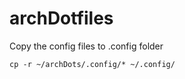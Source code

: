 # archDotfiles

Copy the config files to .config folder

```
cp -r ~/archDots/.config/* ~/.config/
```
